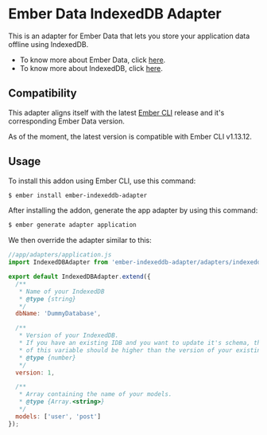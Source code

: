 # Ember Data IndexedDB Adapter

This is an adapter for Ember Data that lets you store your application data offline using IndexedDB.

* To know more about Ember Data, click [here](https://github.com/emberjs/data).
* To know more about IndexedDB, click [here](https://developer.mozilla.org/en-US/docs/Web/API/IndexedDB_API).

## Compatibility

This adapter aligns itself with the latest [Ember CLI](http://www.ember-cli.com/) release
and it's corresponding Ember Data version.

As of the moment, the latest version is compatible with Ember CLI v1.13.12.

## Usage

To install this addon using Ember CLI, use this command:

```bash
$ ember install ember-indexeddb-adapter
```

After installing the addon, generate the app adapter by using this command:

```bash
$ ember generate adapter application
```

We then override the adapter similar to this:

```js
//app/adapters/application.js
import IndexedDBAdapter from 'ember-indexeddb-adapter/adapters/indexeddb';

export default IndexedDBAdapter.extend({
  /**
   * Name of your IndexedDB
   * @type {string}
   */
  dbName: 'DummyDatabase',

  /**
   * Version of your IndexedDB.
   * If you have an existing IDB and you want to update it's schema, the value
   * of this variable should be higher than the version of your existing IDB.
   * @type {number}
   */
  version: 1,

  /**
   * Array containing the name of your models.
   * @type {Array.<string>}
   */
  models: ['user', 'post']
});
```
